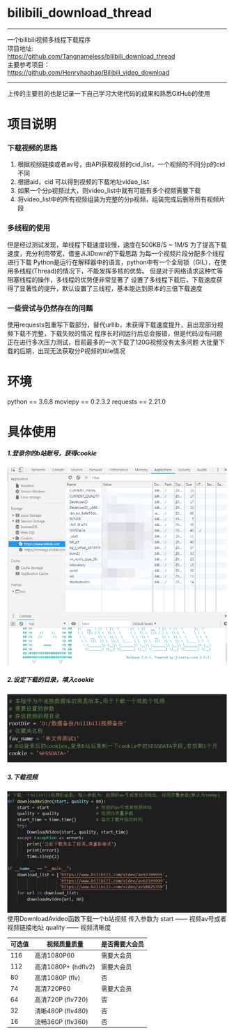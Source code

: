 # bilibili_download_thread
***
一个bilibili视频多线程下载程序  
项目地址:  
https://github.com/Tangnameless/bilibili_download_thread  
主要参考项目：  
https://github.com/Henryhaohao/Bilibili_video_download  
***
上传的主要目的也是记录一下自己学习大佬代码的成果和熟悉GitHub的使用

# 项目说明
### 下载视频的思路
1. 根据视频链接或者av号，由API获取视频的cid_list，一个视频的不同分p的cid不同
2. 根据aid，cid 可以得到视频的下载地址video_list
3. 如果一个分p视频过大，则video_list中就有可能有多个视频需要下载
4. 将video_list中的所有视频组装为完整的分p视频，组装完成后删除所有视频片段
### 多线程的使用
但是经过测试发现，单线程下载速度较慢，速度在500KB/S ~ 1M/S
为了提高下载速度，充分利用带宽，借鉴JiJiDown的下载思路
为每一个视频片段分配多个线程进行下载
Python是运行在解释器中的语言，python中有一个全局锁（GIL），在使用多线程(Thread)的情况下，不能发挥多核的优势。
但是对于网络请求这种忙等阻塞线程的操作，多线程的优势便非常显著了
设置了多线程下载后，下载速度获得了显著性的提升，默认设置了三线程，基本能达到原本的三倍下载速度
### 一些尝试与仍然存在的问题
使用requests包重写下载部分，替代urllib，未获得下载速度提升，且出现部分视频下载不完整，下载失败的情况
程序长时间运行后总会报错，但是代码没有问题
正在进行多次压力测试，目前最多的一次下载了120G视频没有太多问题
大批量下载的后期，出现无法获取分P视频的title情况

# 环境
python == 3.6.8
moviepy == 0.2.3.2
requests == 2.21.0

# 具体使用
##### 1.登录你的b站账号，获得cookie
![cookie](picture/cookie位置.png)
##### 2.设定下载的目录，填入cookie
![设置](picture/设置.png)
##### 3.下载视频
![使用](picture/使用示例.png)
使用DownloadAvideo函数下载一个b站视频
传入参数为
start —— 视频av号或者视频链接地址
quality —— 视频清晰度

可选值 | 视频质量质量 |是否需要大会员
-|-|-
116 | 高清1080P60 |需要大会员
112 | 高清1080P+ (hdflv2) |需要大会员
80 |高清1080P (flv)|否
74 |高清720P60 |需要大会员
64 |高清720P (flv720)|否
32 |清晰480P (flv480)|否
16 |流畅360P (flv360)|否


